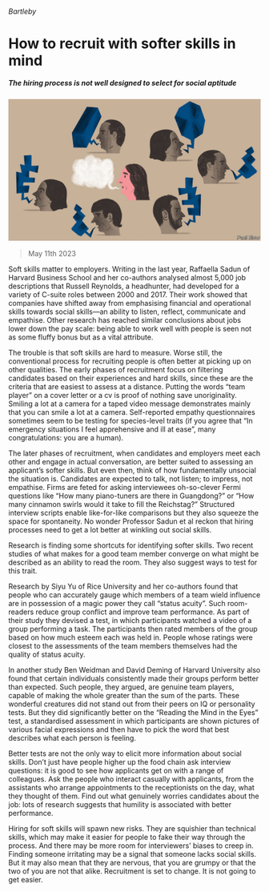###### Bartleby

# How to recruit with softer skills in mind 

##### The hiring process is not well designed to select for social aptitude 

![image](images/20230513_WBD002.jpg) 

> May 11th 2023 

Soft skills matter to employers. Writing in the  last year, Raffaella Sadun of Harvard Business School and her co-authors analysed almost 5,000 job descriptions that Russell Reynolds, a headhunter, had developed for a variety of C-suite roles between 2000 and 2017. Their work showed that companies have shifted away from emphasising financial and operational skills towards social skills—an ability to listen, reflect, communicate and empathise. Other research has reached similar conclusions about jobs lower down the pay scale: being able to work well with people is seen not as some fluffy bonus but as a vital attribute. 

The trouble is that soft skills are hard to measure. Worse still, the conventional process for recruiting people is often better at picking up on other qualities. The early phases of recruitment focus on filtering candidates based on their experiences and hard skills, since these are the criteria that are easiest to assess at a distance. Putting the words “team player” on a cover letter or a cv is proof of nothing save unoriginality. Smiling a lot at a camera for a taped video message demonstrates mainly that you can smile a lot at a camera. Self-reported empathy questionnaires sometimes seem to be testing for species-level traits (if you agree that “In emergency situations I feel apprehensive and ill at ease”, many congratulations: you are a human).

The later phases of recruitment, when candidates and employers meet each other and engage in actual conversation, are better suited to assessing an applicant’s softer skills. But even then, think of how fundamentally unsocial the situation is. Candidates are expected to talk, not listen; to impress, not empathise. Firms are feted for asking interviewees oh-so-clever Fermi questions like “How many piano-tuners are there in Guangdong?” or “How many cinnamon swirls would it take to fill the Reichstag?” Structured interview scripts enable like-for-like comparisons but they also squeeze the space for spontaneity. No wonder Professor Sadun et al reckon that hiring processes need to get a lot better at winkling out social skills. 

Research is finding some shortcuts for identifying softer skills. Two recent studies of what makes for a good team member converge on what might be described as an ability to read the room. They also suggest ways to test for this trait. 

Research by Siyu Yu of Rice University and her co-authors found that people who can accurately gauge which members of a team wield influence are in possession of a magic power they call “status acuity”. Such room-readers reduce group conflict and improve team performance. As part of their study they devised a test, in which participants watched a video of a group performing a task. The participants then rated members of the group based on how much esteem each was held in. People whose ratings were closest to the assessments of the team members themselves had the quality of status acuity.

In another study Ben Weidman and David Deming of Harvard University also found that certain individuals consistently made their groups perform better than expected. Such people, they argued, are genuine team players, capable of making the whole greater than the sum of the parts. These wonderful creatures did not stand out from their peers on IQ or personality tests. But they did significantly better on the “Reading the Mind in the Eyes” test, a standardised assessment in which participants are shown pictures of various facial expressions and then have to pick the word that best describes what each person is feeling. 

Better tests are not the only way to elicit more information about social skills. Don’t just have people higher up the food chain ask interview questions: it is good to see how applicants get on with a range of colleagues. Ask the people who interact casually with applicants, from the assistants who arrange appointments to the receptionists on the day, what they thought of them. Find out what genuinely worries candidates about the job: lots of research suggests that humility is associated with better performance. 

Hiring for soft skills will spawn new risks. They are squishier than technical skills, which may make it easier for people to fake their way through the process. And there may be more room for interviewers’ biases to creep in. Finding someone irritating may be a signal that someone lacks social skills. But it may also mean that they are nervous, that you are grumpy or that the two of you are not that alike. Recruitment is set to change. It is not going to get easier.






